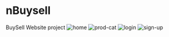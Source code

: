 # nBuysell
BuySell Website project
![home](https://user-images.githubusercontent.com/26277680/149951308-372580b6-5767-4f51-a1ce-7e941d51b251.png)
![prod-cat](https://user-images.githubusercontent.com/26277680/149951367-a1e5655a-04be-41b7-bca5-39158640fba1.png)
![login](https://user-images.githubusercontent.com/26277680/149951397-6f5e4701-0288-4251-a434-010a4033a097.png)
![sign-up](https://user-images.githubusercontent.com/26277680/149951469-008be4bb-d1c6-4eb1-ad88-32c189d665bb.png)
